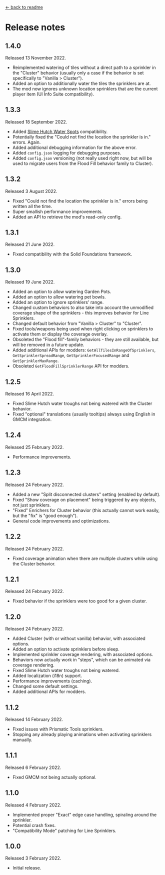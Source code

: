 [← back to readme](README.md)

# Release notes

## 1.4.0
Released 13 November 2022.

* Reimplemented watering of tiles without a direct path to a sprinkler in the "Cluster" behavior (usually only a case if the behavior is set specifically to "Vanilla > Cluster").
* Added an option to additionally water the tiles the sprinklers are at.
* The mod now ignores unknown location sprinklers that are the current player item (UI Info Suite compatibility).

## 1.3.3
Released 18 September 2022.

* Added [Slime Hutch Water Spots](https://www.nexusmods.com/stardewvalley/mods/13778) compatibility.
* Potentially fixed the "Could not find the location the sprinkler is in." errors. Again.
* Added additional debugging information for the above error.
* Added `config.json` logging for debugging purposes.
* Added `config.json` versioning (not really used right now, but will be used to migrate users from the Flood Fill behavior family to Cluster).

## 1.3.2
Released 3 August 2022.

* Fixed "Could not find the location the sprinkler is in." errors being written all the time.
* Super smallish performance improvements.
* Added an API to retrieve the mod's read-only config.

## 1.3.1
Released 21 June 2022.

* Fixed compatibility with the Solid Foundations framework.

## 1.3.0
Released 19 June 2022.

* Added an option to allow watering Garden Pots.
* Added an option to allow watering pet bowls.
* Added an option to ignore sprinklers' range.
* Changed custom behaviors to also take into account the unmodified coverage shape of the sprinklers - this improves behavior for Line Sprinklers.
* Changed default behavior from "Vanilla > Cluster" to "Cluster".
* Fixed tools/weapons being used when right clicking on sprinklers to activate them or display the coverage overlay.
* Obsoleted the "Flood fill"-family behaviors - they are still available, but will be removed in a future update.
* Added additional APIs for modders: `GetAllTilesInRangeOfSprinklers`, `GetSprinklerSpreadRange`, `GetSprinklerFocusedRange` and `GetSprinklerMaxRange`.
* Obsoleted `GetFloodFillSprinklerRange` API for modders.

## 1.2.5
Released 16 April 2022.

* Fixed Slime Hutch water troughs not being watered with the Cluster behavior.
* Fixed "optional" translations (usually tooltips) always using English in GMCM integration.

## 1.2.4
Released 25 February 2022.

* Performance improvements.

## 1.2.3
Released 24 February 2022.

* Added a new "Split disconnected clusters" setting (enabled by default).
* Fixed "Show coverage on placement" being triggered by any objects, not just sprinklers.
* "Fixed" Enrichers for Cluster behavior (this actually cannot work easily, but the "fix" is "good enough").
* General code improvements and optimizations.

## 1.2.2
Released 24 February 2022.

* Fixed coverage animation when there are multiple clusters while using the Cluster behavior.

## 1.2.1
Released 24 February 2022.

* Fixed behavior if the sprinklers were too good for a given cluster.

## 1.2.0
Released 24 February 2022.

* Added Cluster (with or without vanilla) behavior, with associated options.
* Added an option to activate sprinklers before sleep.
* Implemented sprinkler coverage rendering, with associated options.
* Behaviors now actually work in "steps", which can be animated via coverage rendering.
* Fixed Slime Hutch water troughs not being watered.
* Added localization (i18n) support.
* Performance improvements (caching).
* Changed some default settings.
* Added additional APIs for modders.

## 1.1.2
Released 14 February 2022.

* Fixed issues with Prismatic Tools sprinklers.
* Stopping any already playing animations when activating sprinklers manually.

## 1.1.1
Released 6 February 2022.

* Fixed GMCM not being actually optional.

## 1.1.0
Released 4 February 2022.

* Implemented proper "Exact" edge case handling, spiraling around the sprinkler.
* Potential crash fixes.
* "Compatibility Mode" patching for Line Sprinklers.

## 1.0.0
Released 3 February 2022.

* Initial release.